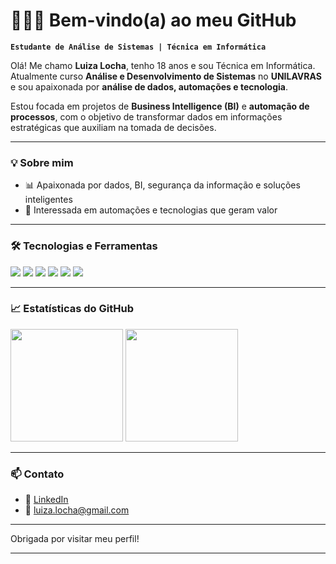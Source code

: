 # 👩🏻‍💻 Bem-vindo(a) ao meu GitHub

**`Estudante de Análise de Sistemas | Técnica em Informática`**

Olá! Me chamo **Luiza Locha**, tenho 18 anos e sou Técnica em Informática. Atualmente curso **Análise e Desenvolvimento de Sistemas** no **UNILAVRAS** e sou apaixonada por **análise de dados, automações e tecnologia**.

Estou focada em projetos de **Business Intelligence (BI)** e **automação de processos**, com o objetivo de transformar dados em informações estratégicas que auxiliam na tomada de decisões.

---

### 💡 Sobre mim

- 📊 Apaixonada por dados, BI, segurança da informação e soluções inteligentes
- 🤖 Interessada em automações e tecnologias que geram valor

---

### 🛠️ Tecnologias e Ferramentas

<p align="left">
  <img src="https://img.shields.io/badge/Python-3776AB?style=for-the-badge&logo=python&logoColor=white" />
  <img src="https://img.shields.io/badge/Power%20BI-F2C811?style=for-the-badge&logo=powerbi&logoColor=black" />
  <img src="https://img.shields.io/badge/SQL-4479A1?style=for-the-badge&logo=postgresql&logoColor=white" />
  <img src="https://img.shields.io/badge/Excel-217346?style=for-the-badge&logo=microsoft-excel&logoColor=white" />
  <img src="https://img.shields.io/badge/Git-F05032?style=for-the-badge&logo=git&logoColor=white" />
  <img src="https://img.shields.io/badge/GitHub-181717?style=for-the-badge&logo=github&logoColor=white" />
</p>

---

### 📈 Estatísticas do GitHub

<p>
  <img height="180em" src="https://github-readme-stats.vercel.app/api?username=luizalocha&show_icons=true&theme=radical&locale=pt-br" />
  <img height="180em" src="https://github-readme-stats.vercel.app/api/top-langs/?username=luizalocha&layout=compact&theme=radical&locale=pt-br" />
</p>

---

### 📫 Contato

- 💼 [LinkedIn](https://www.linkedin.com/in/luizalocha/)
- 📧 luiza.locha@gmail.com

---

Obrigada por visitar meu perfil!

---
